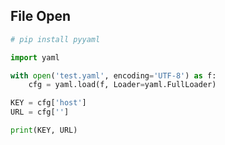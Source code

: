 






## File Open


```python
# pip install pyyaml

import yaml

with open('test.yaml', encoding='UTF-8') as f:
    cfg = yaml.load(f, Loader=yaml.FullLoader)

KEY = cfg['host']
URL = cfg['']

print(KEY, URL)
```

